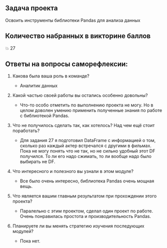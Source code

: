 ## Задача проекта

Освоить инструменты библиотеки Pandas для анализа данных

## Количество набранных в викторине баллов

:boom: 27

## Ответы на вопросы саморефлексии:

1. Какова была ваша роль в команде?
    * Аналитик данных
    
2. Какой частью своей работы вы остались особенно довольны?
    * Что-то особо отметить по выполнению проекта не могу. Но в целом доволен умению применить полученные знания по работе с библиотекой Pandas.

3. Что не получилось сделать так, как хотелось? Над чем ещё стоит поработать?
    * Для задания 27 я подготовил DataFrame c информацией о том, сколько раз каждый актер встречался с другими в фильмах. Пока не могу понять что не так, но не сильно удобный этот DF получился. То ли его надо сжимать, то ли вообще надо было выбирать не DF. 

4. Что интересного и полезного вы узнали в этом модуле?
    * Все было очень интересно, библиотека Pandas очень мощная вещь.

5. Что является вашим главным результатом при прохождении этого проекта?
    * Паралельно с этим проектом, сделал один проект по работе. Очень понравилась простота и производительность Pandas.

6. Планируете ли вы менять стратегию изучения последующих модулей?
    * Пока нет.
 
